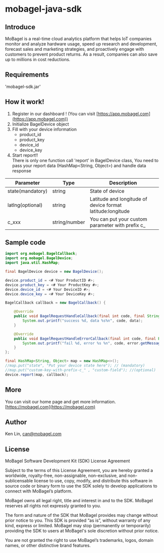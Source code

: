 # mobagel-java-sdk

## Introduce

MoBagel is a real-time cloud analytics platform that helps IoT companies monitor and analyze hardware usage, speed up research and development, forecast sales and marketing strategies, and proactively engage with customers to prevent product returns. As a result, companies can also save up to millions in cost reductions.

## Requirements

'mobagel-sdk.jar'

## How it work!

1. Register in our dashboard ! (You can visit [https://app.mobagel.com](https://app.mobagel.com))
2. Initialize BagelDevice object
3. Fill with your device information 
    * product_id
    * product_key
    * device_id
    * device_key
4. Start report!!  
There is only one function call 'report' in BagelDevice class, You need to pass your report data (HashMap<String, Object>) and handle data response

| Parameter | 	Type | 	Description |  
| --- | 	--- | 	--- | 
| state(mandatory) | string | State of device |  
| latlng(optional) | string | Latitude and longitude of device format latitude:longitude |  
| c_xxx | string/number | You can put your custom parameter with prefix c_ |  

## Sample code 

``` Java
import org.mobagel.BagelCallback;
import org.mobagel.BagelDevice;
import java.util.HashMap;
```
``` Java
final BagelDevice device = new BagelDevice();

device.product_id = <# Your ProductID #>;
device.product_key = <# Your ProductKey #>;
device.device_id = <# Your DeviceID #>;
device.device_key = <# Your DeviceKey #>;

BagelCallback callback = new BagelCallback() {

    @Override
    public void BagelRequestHandleCallback(final int code, final String data) {
        System.out.printf("success %d, data %s%n", code, data);
    }

    @Override
    public void BagelRequestHandleErrorCallback(final int code, final Error error) {
        System.out.printf("fail %d, error %s %n", code, error.getMessage());
    }
};

final HashMap<String, Object> map = new HashMap<>();
//map.put("state", "Put your device state here"); // (mandatory)
//map.put("custom-key-with-prefix-c_" , "custom-field"); //(optional)
device.report(map, callback);
```

## More
You can visit our home page and get more information.
[https://mobagel.com](https://mobagel.com)

## Author

Ken Lin, can@mobagel.com

## License

MoBagel Software Development Kit (SDK) License Agreement


Subject to the terms of this License Agreement, you are hereby granted a worldwide, royalty-free, non-assignable, non-exclusive, and non-sublicensable license to use, copy, modify, and distribute this software in source code or binary form to use the SDK solely to develop applications to connect with MoBagel’s platform.

MoBagel owns all legal right, title and interest in and to the SDK. MoBagel reserves all rights not expressly granted to you. 

The form and nature of the SDK that MoBagel provides may change without prior notice to you. This SDK is provided “as is”, without warranty of any kind, express or limited. MoBagel may stop (permanently or temporarily) providing the SDK to users at MoBagel's sole discretion without prior notice.

You are not granted the right to use MoBagel’s trademarks, logos, domain names, or other distinctive brand features. 
